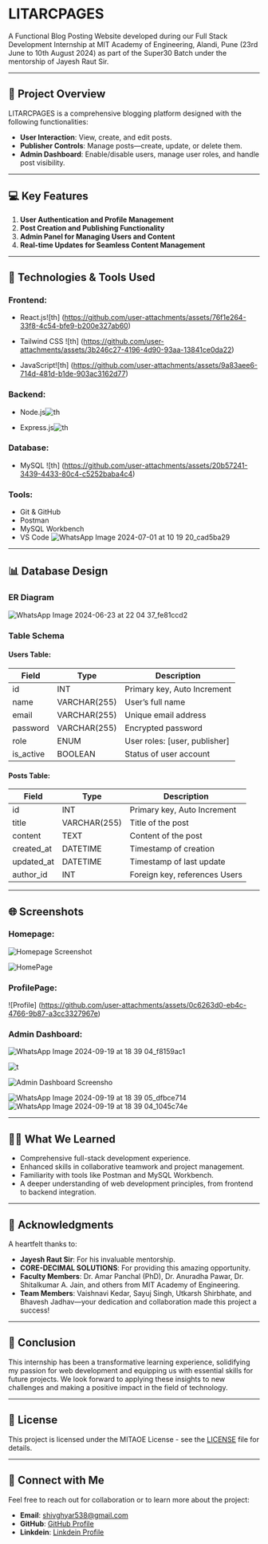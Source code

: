 # LITARCPAGES

A Functional Blog Posting Website developed during our Full Stack Development Internship at MIT Academy of Engineering, Alandi, Pune (23rd June to 10th August 2024) as part of the Super30 Batch under the mentorship of Jayesh Raut Sir.

---

## 🚀 Project Overview

LITARCPAGES is a comprehensive blogging platform designed with the following functionalities:

- **User Interaction**: View, create, and edit posts.
- **Publisher Controls**: Manage posts—create, update, or delete them.
- **Admin Dashboard**: Enable/disable users, manage user roles, and handle post visibility.

---

## 💻 Key Features

1. **User Authentication and Profile Management**
2. **Post Creation and Publishing Functionality**
3. **Admin Panel for Managing Users and Content**
4. **Real-time Updates for Seamless Content Management**

---

## 🔧 Technologies & Tools Used

### Frontend:
- React.js![th]   (https://github.com/user-attachments/assets/76f1e264-33f8-4c54-bfe9-b200e327ab60)

- Tailwind CSS ![th]  (https://github.com/user-attachments/assets/3b246c27-4196-4d90-93aa-13841ce0da22)

- JavaScript![th]  (https://github.com/user-attachments/assets/9a83aee6-714d-481d-b1de-903ac3162d77)


### Backend:
- Node.js![th](https://github.com/user-attachments/assets/01a86069-887a-4e8b-9958-df20c7204b4e)

- Express.js![th](https://github.com/user-attachments/assets/8d5a816b-d7ff-4f47-ae1a-9d42dc62fbb7)


### Database:
- MySQL  ![th]   (https://github.com/user-attachments/assets/20b57241-3439-4433-80c4-c5252baba4c4)

### Tools:
- Git & GitHub
- Postman
- MySQL Workbench
- VS Code
![WhatsApp Image 2024-07-01 at 10 19 20_cad5ba29](https://github.com/user-attachments/assets/54b3931c-58d8-4190-8c08-60593dafd8c1)

---

## 📊 Database Design

### ER Diagram

![WhatsApp Image 2024-06-23 at 22 04 37_fe81ccd2](https://github.com/user-attachments/assets/63b5bd88-0f19-49fc-a15b-bba6f0677fc8)


### Table Schema

#### Users Table:
| Field         | Type         | Description                     |
|---------------|--------------|---------------------------------|
| id            | INT          | Primary key, Auto Increment     |
| name          | VARCHAR(255) | User’s full name               |
| email         | VARCHAR(255) | Unique email address            |
| password      | VARCHAR(255) | Encrypted password              |
| role          | ENUM         | User roles: [user, publisher]   |
| is_active     | BOOLEAN      | Status of user account          |

#### Posts Table:
| Field         | Type         | Description                     |
|---------------|--------------|---------------------------------|
| id            | INT          | Primary key, Auto Increment     |
| title         | VARCHAR(255) | Title of the post               |
| content       | TEXT         | Content of the post             |
| created_at    | DATETIME     | Timestamp of creation           |
| updated_at    | DATETIME     | Timestamp of last update        |
| author_id     | INT          | Foreign key, references Users   |

---

## 🌐 Screenshots

### Homepage:
![Homepage Screenshot](https://github.com/user-attachments/assets/9220d228-d278-4492-9c98-3e04f4b5821b)

![HomePage](https://github.com/user-attachments/assets/cb6a3b31-278c-4aa4-b3ab-6d282ab55fa0)


### ProfilePage:
![Profile]  (https://github.com/user-attachments/assets/0c6263d0-eb4c-4766-9b87-a3cc3327967e)


### Admin Dashboard:

![WhatsApp Image 2024-09-19 at 18 39 04_f8159ac1](https://github.com/user-attachments/assets/4faeccbe-ecc1-44fc-ba37-9c178d9cb9c9)

![t](path/to/admin-dashboard-screenshot.png) <!-- Replace with actual image path -->

![Admin Dashboard Screensho](https://github.com/user-attachments/assets/ebf68abd-a7e4-4399-a2b6-83ebcd6822e4)

![WhatsApp Image 2024-09-19 at 18 39 05_dfbce714](https://github.com/user-attachments/assets/e3a054a3-ad42-4821-952c-b4a7f83ed9ba)
![WhatsApp Image 2024-09-19 at 18 39 04_1045c74e](https://github.com/user-attachments/assets/135060bc-6fe0-4a4d-a28e-61ae08fba966)




---

## 👨‍💻 What We Learned

- Comprehensive full-stack development experience.
- Enhanced skills in collaborative teamwork and project management.
- Familiarity with tools like Postman and MySQL Workbench.
- A deeper understanding of web development principles, from frontend to backend integration.

---

## 🙏 Acknowledgments

A heartfelt thanks to:

- **Jayesh Raut Sir**: For his invaluable mentorship.
- **CORE-DECIMAL SOLUTIONS**: For providing this amazing opportunity.
- **Faculty Members**: Dr. Amar Panchal (PhD), Dr. Anuradha Pawar, Dr. Shitalkumar A. Jain, and others from MIT Academy of Engineering.
- **Team Members**: Vaishnavi Kedar, Sayuj Singh, Utkarsh Shirbhate, and Bhavesh Jadhav—your dedication and collaboration made this project a success!

---

## 🌟 Conclusion

This internship has been a transformative learning experience, solidifying my passion for web development and equipping us with essential skills for future projects. We look forward to applying these insights to new challenges and making a positive impact in the field of technology.

---

## 📜 License

This project is licensed under the MITAOE License - see the [LICENSE](LICENSE) file for details.

---

## 🤝 Connect with Me

Feel free to reach out for collaboration or to learn more about the project:

- **Email**: [shivghyar538@gmail.com](mailto:shivghyar538@gmail.com)
- **GitHub**: [GitHub Profile](https://github.com/shiv-1540)
- **Linkdein**: [Linkdein Profile](https://www.linkedin.com/in/shivshankar-ghyar-870972289)

